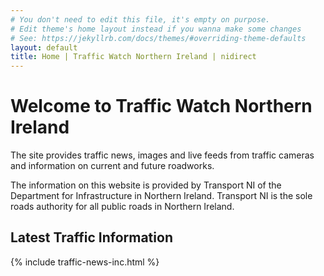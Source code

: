 ```yaml
---
# You don't need to edit this file, it's empty on purpose.
# Edit theme's home layout instead if you wanna make some changes
# See: https://jekyllrb.com/docs/themes/#overriding-theme-defaults
layout: default
title: Home | Traffic Watch Northern Ireland | nidirect
---
```


<h1 id="main-content">
    Welcome to Traffic Watch Northern Ireland
</h1>
<p class="intro">
    The site provides traffic news, images and live feeds from traffic cameras and information on current and future roadworks.
</p>
<p>
    The information on this website is provided by Transport NI of the Department for Infrastructure in Northern Ireland. Transport NI is the sole roads authority for all public roads in Northern Ireland. <br />
</p>

## Latest Traffic Information

{% include traffic-news-inc.html %}

